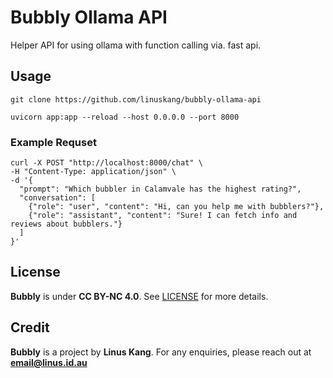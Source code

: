 # Bubbly Ollama API

Helper API for using ollama with function calling via. fast api.

## Usage

```git
git clone https://github.com/linuskang/bubbly-ollama-api

uvicorn app:app --reload --host 0.0.0.0 --port 8000 
```

### Example Requset

```commandline
curl -X POST "http://localhost:8000/chat" \
-H "Content-Type: application/json" \
-d '{
  "prompt": "Which bubbler in Calamvale has the highest rating?",
  "conversation": [
    {"role": "user", "content": "Hi, can you help me with bubblers?"},
    {"role": "assistant", "content": "Sure! I can fetch info and reviews about bubblers."}
  ]
}'
```

## License

**Bubbly** is under **CC BY-NC 4.0**. See [LICENSE](LICENSE) for more details.

## Credit

**Bubbly** is a project by **Linus Kang**. For any enquiries, please reach out at **email@linus.id.au**